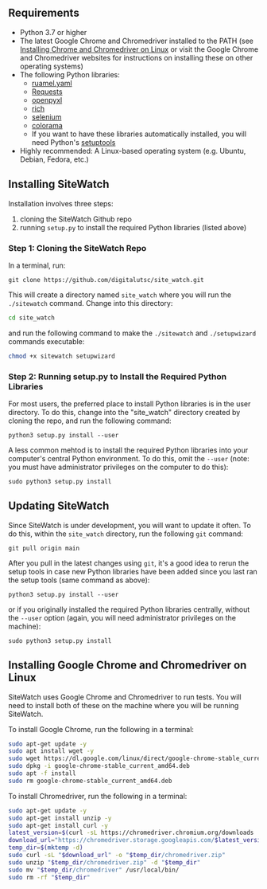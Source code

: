 ## Requirements

* Python 3.7 or higher
* The latest Google Chrome and Chromedriver installed to the PATH (see [Installing Chrome and Chromedriver on Linux](#installing-chrome-and-chromedriver) or visit the Google Chrome and Chromedriver websites for instructions on installing these on other operating systems)
* The following Python libraries:
    * [ruamel.yaml](https://yaml.readthedocs.io/en/latest/index.html)
    * [Requests](https://2.python-requests.org/en/master/)
    * [openpyxl](https://pypi.org/project/openpyxl/)
    * [rich](https://pypi.org/project/rich/)
    * [selenium](https://pypi.org/project/selenium/)
    * [colorama](https://pypi.org/project/colorama/)
    * If you want to have these libraries automatically installed, you will need Python's [setuptools](https://pypi.org/project/setuptools/)
* Highly recommended: A Linux-based operating system (e.g. Ubuntu, Debian, Fedora, etc.)

## Installing SiteWatch

Installation involves three steps:

1. cloning the SiteWatch Github repo
2. running `setup.py` to install the required Python libraries (listed above)

### Step 1: Cloning the SiteWatch Repo

In a terminal, run:

`git clone https://github.com/digitalutsc/site_watch.git`

This will create a directory named `site_watch` where you will run the `./sitewatch` command. Change into this directory:
```bash
cd site_watch
```
and run the following command to make the `./sitewatch` and `./setupwizard` commands executable:
```bash
chmod +x sitewatch setupwizard
```

### Step 2: Running setup.py to Install the Required Python Libraries

For most users, the preferred place to install Python libraries is in the user directory. To do this, change into the "site_watch" directory created by cloning the repo, and run the following command:

`python3 setup.py install --user`

A less common mehtod is to install the required Python libraries into your computer's central Python environment. To do this, omit the `--user` (note: you must have administrator privileges on the computer to do this):

`sudo python3 setup.py install`

## Updating SiteWatch

Since SiteWatch is under development, you will want to update it often. To do this, within the `site_watch` directory, run the following `git` command:

`git pull origin main`

After you pull in the latest changes using `git`, it's a good idea to rerun the setup tools in case new Python libraries have been added since you last ran the setup tools (same command as above):

`python3 setup.py install --user`

or if you originally installed the required Python libraries centrally, without the `--user` option (again, you will need administrator privileges on the machine):

`sudo python3 setup.py install`

## Installing Google Chrome and Chromedriver on Linux

SiteWatch uses Google Chrome and Chromedriver to run tests. You will need to install both of these on the machine where you will be running SiteWatch. 

To install Google Chrome, run the following in a terminal:

```bash
sudo apt-get update -y
sudo apt install wget -y
sudo wget https://dl.google.com/linux/direct/google-chrome-stable_current_amd64.deb
sudo dpkg -i google-chrome-stable_current_amd64.deb
sudo apt -f install
sudo rm google-chrome-stable_current_amd64.deb
```

To install Chromedriver, run the following in a terminal:

```bash
sudo apt-get update -y
sudo apt-get install unzip -y
sudo apt-get install curl -y
latest_version=$(curl -sL https://chromedriver.chromium.org/downloads | grep -oP 'ChromeDriver \K([0-9]+.[0-9]+.[0-9]+.[0-9]+)' | head -n 1)
download_url="https://chromedriver.storage.googleapis.com/$latest_version/chromedriver_linux64.zip"
temp_dir=$(mktemp -d)
sudo curl -sL "$download_url" -o "$temp_dir/chromedriver.zip"
sudo unzip "$temp_dir/chromedriver.zip" -d "$temp_dir"
sudo mv "$temp_dir/chromedriver" /usr/local/bin/
sudo rm -rf "$temp_dir"
```